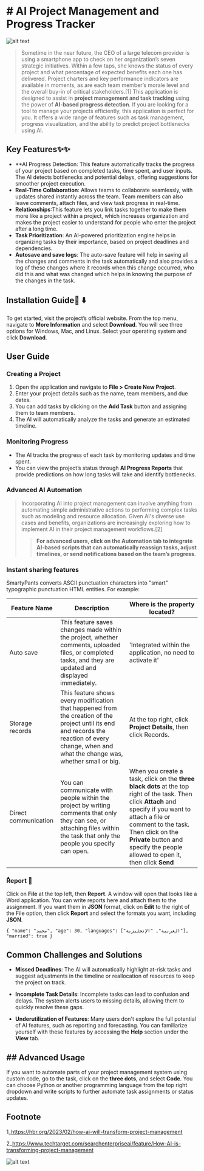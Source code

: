 # # AI Project Management and Progress Tracker

![alt text](https://media.licdn.com/dms/image/v2/D4D12AQHAzpZZDBIkfA/article-cover_image-shrink_720_1280/article-cover_image-shrink_720_1280/0/1710486640359?e=2147483647&v=beta&t=9iRUJ8yBIVaBKctslR9DBFXaD7R21PBHugsefN3ZcoM)

> Sometime in the near future, the CEO of a large telecom provider is using a smartphone app to check on her organization’s seven strategic initiatives. Within a few taps, she knows the status of every project and what percentage of expected benefits each one has delivered. Project charters and key performance indicators are available in moments, as are each team member’s morale level and the overall buy-in of critical stakeholders.[1]
This application is designed to assist in **project management and task tracking** using the power of **AI-based progress detection**. If you are looking for a tool to manage your projects efficiently, this application is perfect for you. It offers a wide range of features such as task management, progress visualization, and the ability to predict project bottlenecks using AI.

## Key Features:sparkles::sparkles:

- **AI Progress Detection: This feature automatically tracks the progress of your project based on completed tasks, time spent, and user inputs. The AI detects bottlenecks and potential delays, offering suggestions for smoother project execution.
- **Real-Time Collaboration**: Allows teams to collaborate seamlessly, with updates shared instantly across the team. Team members can also leave comments, attach files, and view task progress in real-time.
- **Relationships**:This feature lets you link tasks together to make them more like a project within a project, which increases organization and makes the project easier to understand for people who enter the project after a long time.
 - **Task Prioritization**: An AI-powered prioritization engine helps in organizing tasks by their importance, based on project deadlines and dependencies.
- **Autosave and save logs**: The auto-save feature will help in saving all the changes and comments in the task automatically and also provides a log of these changes where it records when this change occurred, who did this and what was changed which helps in knowing the purpose of the changes in the task.

## Installation Guide:floppy_disk:  :arrow_down:

To get started, visit the project’s official website. From the top menu, navigate to **More Information** and select **Download**. You will see three options for Windows, Mac, and Linux. Select your operating system and click **Download**.

## User Guide

### Creating a Project
1.  Open the application and navigate to **File > Create New Project**.
2. Enter your project details such as the name, team members, and due dates.
3. You can add tasks by clicking on the **Add Task** button and assigning them to team members.
4.  The AI will automatically analyze the tasks and generate an estimated timeline.

### Monitoring Progress
-   The AI tracks the progress of each task by monitoring updates and time spent.
-   You can view the project’s status through **AI Progress Reports** that provide predictions on how long tasks will take and identify bottlenecks.

### Advanced AI Automation
>
>Incorporating AI into project management can involve anything from automating simple administrative actions to performing complex tasks such as modeling and resource allocation. Given AI's diverse use cases and benefits, organizations are increasingly exploring how to implement AI in their project management workflows.[2]
>>**For advanced users, click on the **Automation** tab to integrate AI-based scripts that can automatically reassign tasks, adjust timelines, or send notifications based on the team’s progress**.

### Instant sharing features

SmartyPants converts ASCII punctuation characters into "smart" typographic punctuation HTML entities. For example:

|       Feature Name    |Description             |Where is the property located?                         |
|----------------|-------------------------------|-----------------------------|
|Auto save|This feature saves changes made within the project, whether comments, uploaded files, or completed tasks, and they are updated and displayed immediately.|'Integrated within the application, no need to activate it'|
|Storage records|This feature shows every modification that happened from the creation of the project until its end and records the reaction of every change, when and what the change was, whether small or big.            |At the top right, click **Project Details**, then click Records.            |
|Direct communication          |You can communicate with people within the project by writing comments that only they can see, or attaching files within the task that only the people you specify can open.|When you create a task, click on the **three black dots** at the top right of the task. Then click **Attach** and specify if you want to attach a file or comment to the task. Then click on the **Private** button and specify the people allowed to open it, then click **Send**|

### ٌReport :page_with_curl:
Click on **File** at the top left, then **Report**. A window will open that looks like a Word application. You can write reports here and attach them to the assignment. If you want them in **JSON** format, click on **Edit** to the right of the File option, then click **Report** and select the formats you want, including **JSON**.

`{
  "name": "محمد",
  "age": 30,
  "languages": ["العربية", "الإنجليزية"],
  "married": true
}`



## Common Challenges and Solutions

- **Missed Deadlines**: The AI will automatically highlight at-risk tasks and suggest adjustments in the timeline or reallocation of resources to keep the project on track.

- **Incomplete Task Details**: Incomplete tasks can lead to confusion and delays. The system alerts users to missing details, allowing them to quickly resolve these gaps.

- **Underutilization of Features**: Many users don't explore the full potential of AI features, such as reporting and forecasting. You can familiarize yourself with these features by accessing the **Help** section under the **View** tab.

## ## Advanced Usage

If you want to automate parts of your project management system using custom code, go to the task, click on the **three dots**, and select **Code**. You can choose Python or another programming language from the top right dropdown and write scripts to further automate task assignments or status updates.

## Footnote
1_[]()https://hbr.org/2023/02/how-ai-will-transform-project-management

2_[]()https://www.techtarget.com/searchenterpriseai/feature/How-AI-is-transforming-project-management

![alt text](https://getfullyfunded.com/wp-content/uploads/2015/12/thank-you-2-500x334.jpg)

